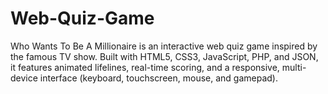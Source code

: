 # Web-Quiz-Game
Who Wants To Be A Millionaire is an interactive web quiz game inspired by the famous TV show. Built with HTML5, CSS3, JavaScript, PHP, and JSON, it features animated lifelines, real-time scoring, and a responsive, multi-device interface (keyboard, touchscreen, mouse, and gamepad).
